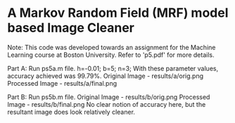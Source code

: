 
# A Markov Random Field (MRF) model based Image Cleaner

Note: This code was developed towards an assignment for the Machine Learning course at Boston University. Refer to 'p5.pdf' for more details.

Part A: 
Run ps5a.m file. 
h=-0.01; b=5; n=3; With these parameter values, accuracy achieved was 99.79%.
Original Image - results/a/orig.png
Processed Image - results/a/final.png

Part B: 
Run ps5b.m file. 
Original Image - results/b/orig.png 
Processed Image - results/b/final.png 
No clear notion of accuracy here, but the resultant image does look relatively cleaner.
